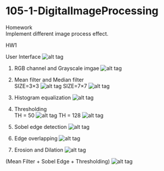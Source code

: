 # 105-1-DigitalImageProcessing

Homework <br>
Implement different image process effect.

HW1

User Interface
![alt tag](http://i.imgur.com/QKEgEOo.png)

1. RGB channel and Grayscale imgae
![alt tag](http://i.imgur.com/zeq8xwU.png)

2. Mean filter and Median filter <br>
SIZE=3×3
![alt tag](http://i.imgur.com/hCQGZm5.png)
SIZE=7×7
![alt tag](http://i.imgur.com/MeLrfJG.png)

3. Histogram equalization
![alt tag](http://i.imgur.com/hzx8cN8.png)

4. Thresholding <br>
TH = 50
![alt tag](http://i.imgur.com/kQZYwG7.png)
TH = 128
![alt tag](http://i.imgur.com/cE1digR.png)

5.	Sobel edge detection
![alt tag](http://i.imgur.com/whPjUCd.png)

6.	Edge overlapping
![alt tag](http://i.imgur.com/dHiwo1s.png)

7. Erosion and Dilation
![alt tag](http://i.imgur.com/JaRVTPl.png)

(Mean Filter + Sobel Edge + Thresholding)
![alt tag](http://i.imgur.com/UJ8b6eM.png)

